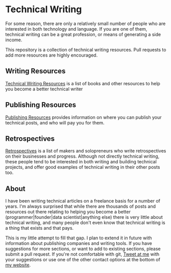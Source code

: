 # Technical Writing

For some reason, there are only a relatively small number of people who are interested in both technology and language. If you are one of them, technical writing can be a great profession, or means of generating a side income. 

This repository is a collection of technical writing resources. Pull requests to add more resources are highly encouraged.

## Writing Resources

[Technical Writing Resources](./resources.md) is a list of books and other resources to help you become a better technical writer

## Publishing Resources

[Publishing Resources](./write-for-us.md) provides information on where you can publish your technical posts, and who will pay you for them.

## Retrospectives 
[Retrospectives](./retrospectives.md) is a list of makers and solopreneurs who write retrospectives on their businesses and progress. Although not directly technical writing, these people tend to be interested in both writing and building technical projects, and offer good examples of technical writing in their other posts too.


## About
I have been writing technical articles on a freelance basis for a number of years. I'm always surprised that while there are thousands of posts and resources out there relating to helping you become a better (programmer|founder|data scientist|anything else) there is very little about technical writing, and many people don't even know that technical writing is a thing that exists and that pays. 

This is my little attempt to fill that gap. I plan to extend it in future with information about publishing companies and writing tools. If you have suggestions for more sections, or want to add to existing sections, please submit a pull request. If you're not comfortable with git, [Tweet at me](https://twitter.com/sixhobbits) with your suggestions or use one of the other contact options at the bottom of [my website](https://dwyer.co.za).




